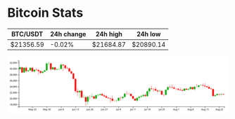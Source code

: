# Bitcoin Stats

BTC/USDT|24h change|24h high|24h low|
|---|---|---|---|
|$21356.59|-0.02%|$21684.87|$20890.14|

<img src="./chart.svg">
